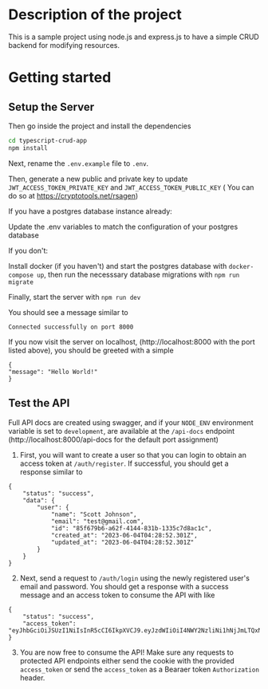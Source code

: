 # Description of the project

This is a sample project using node.js and express.js to have a simple CRUD backend for modifying resources.

# Getting started

## Setup the Server

Then go inside the project and install the dependencies

```sh
cd typescript-crud-app
npm install
```

Next, rename the `.env.example` file to `.env`.

Then, generate a new public and private key to update `JWT_ACCESS_TOKEN_PRIVATE_KEY` and `JWT_ACCESS_TOKEN_PUBLIC_KEY` ( You can do so at https://cryptotools.net/rsagen)

If you have a postgres database instance already: 

Update the .env variables to match the configuration of your postgres database

If you don't:

Install docker (if you haven't) and start the postgres database with `docker-compose up`, then run the necesssary database migrations with `npm run migrate`

Finally, start the server with `npm run dev`

You should see a message similar to 
```
Connected successfully on port 8000
```

If you now visit the server on localhost, (http://localhost:8000 with the port listed above), you should be greeted with a simple 
```
{
"message": "Hello World!"
}
```
## Test the API
Full API docs are created using swagger, and if your `NODE_ENV` environment variable is set to `development`, are available at the  `/api-docs` endpoint (http://localhost:8000/api-docs for the default port assignment)

1. First, you will want to create a user so that you can login to obtain an access token at `/auth/register`. If successful, you should get a response similar to  
```
{
    "status": "success",
    "data": {
        "user": {
            "name": "Scott Johnson",
            "email": "test@gmail.com",
            "id": "85f679b6-a62f-4144-831b-1335c7d8ac1c",
            "created_at": "2023-06-04T04:28:52.301Z",
            "updated_at": "2023-06-04T04:28:52.301Z"
        }
    }
}
``` 
2. Next, send a request to `/auth/login` using the newly registered user's email and password. You should get a response with a success message and an access token to consume the API with like
```
{
    "status": "success",
    "access_token": "eyJhbGciOiJSUzI1NiIsInR5cCI6IkpXVCJ9.eyJzdWIiOiI4NWY2NzliNi1hNjJmLTQxNDQtODMxYi0xMzM1YzdkOGFjMWMiLCJpYXQiOjE2ODU4ODU0MDMsImV4cCI6MTY4NTg4OTAwM30.YdgoaCkKNPMi5vCvw7vddwTJXhqHLfw4Txmuv25L2M9oGeid_VTu2Cspe0hUiHakPLHq167cmb9_VSgBEdSkqg"
}
```
3. You are now free to consume the API! Make sure any requests to protected API endpoints either send the cookie with the provided `access_token` or send the `access_token` as a Bearaer token `Authorization` header.